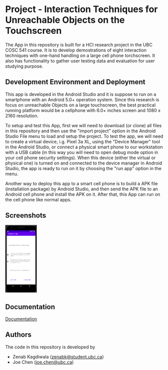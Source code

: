 
# Project - Interaction Techniques for Unreachable Objects on the Touchscreen

The App in this repository is built for a HCI research project in the UBC COSC 541 course. It is to develop demostrations of eight interaction techniques with one-hand handling on a large cell phone torchscreen. It also has functionality to gather user testing data and evaluation for user studying purpose.


## Development Environment and Deployment

This app is developed in the Android Studio and it is suppose to run on a smartphone with an Android 5.0+ operation system. Since this research is focus on unreachable Objects on a large touchscreen, the best practical running platform would be a cellphone with 6.0+ inches screen and 1080 x 2160 resolution.

To setup and test this App, first we will need to download (or clone) all files in this repository and then use the "import project" option in the Android Studio File menu to load and setup the project. To test the app, we will need to create a virtual device, i.g. Pixel 3a XL, using the "Device Manager" tool in the Android Studio, or connect a physical smart phone to our workstation with a USB cable (in this way you will need to open debug mode option in your cell phone security settings). When this device (either the virtual or physical one) is turned on and connected to the device manager in Android Studio, the app is ready to run on it by choosing the "run app" option in the menu.

Another way to deploy this app to a smart cell phone is to build a APK file (installation package) by Android Studio, and then send the APK file to an Android cell phone and install the APK on it. After that, this App can run on the cell phone like normal apps.

## Screenshots
<img src="./screenshot/Capture0.PNG" width="100"/>



## Documentation

[Documentation](https://linktodocumentation)


## Authors
The code in this repository is developed by
- Zenab Kagdiwala (zenabk@student.ubc.ca)
- Joe Chen (joe.chen@ubc.ca)

